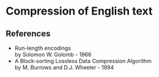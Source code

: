 # Compression of English text

## References
* Run-length encodings  
by Solomon W. Golomb - 1966
* A Block-sorting Lossless Data Compression Algorithm  
by M. Burrows and D.J. Wheeler - 1994
